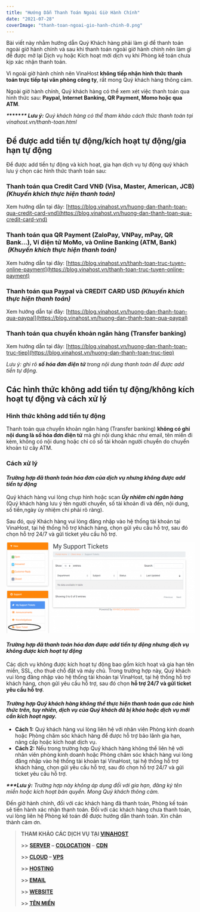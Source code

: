 ```yaml
---
title: "Hướng Dẫn Thanh Toán Ngoài Giờ Hành Chính"
date: "2021-07-28"
coverImage: "thanh-toan-ngoai-gio-hanh-chinh-0.png"
---
```


Bài viết này nhằm hướng dẫn Quý Khách hàng phải làm gì để thanh toán ngoài giờ hành chính và sau khi thanh toán ngoài giờ hành chính nên làm gì để được mở lại Dịch vụ hoặc Kích hoạt mới dịch vụ khi Phòng kế toán chưa kịp xác nhận thanh toán.

Vì ngoài giờ hành chính nên VinaHost **không tiếp nhận hình thức thanh toán trực tiếp tại văn phòng công ty**, rất mong Quý khách hàng thông cảm.

Ngoài giờ hành chính, Quý khách hàng có thể xem xét việc thanh toán qua hình thức sau: **Paypal, Internet Banking, QR Payment, Momo hoặc qua ATM**.

**_\*_****_\*\* Lưu ý:_** _Quý khách hàng có thể tham khảo cách thức thanh toán tại vinahost.vn/thanh-toan.html_

## Để được add tiền tự động/kích hoạt tự động/gia hạn tự động

Để được add tiền tự động và kích hoạt, gia hạn dịch vụ tự động quý khách lưu ý chọn các hình thức thanh toán sau:

### **Thanh toán qua** **Credit Card VNĐ (Visa, Master, American, JCB)** _(Khuyến khích thực hiện thanh toán)_

Xem hướng dẫn tại đây: [https://blog.vinahost.vn/huong-dan-thanh-toan-qua-credit-card-vnd](https://blog.vinahost.vn/huong-dan-thanh-toan-qua-credit-card-vnd)

### **Thanh toán qua** **QR Payment (ZaloPay, VNPay, mPay, QR Bank…), Ví điện tử MoMo, và Online Banking (ATM, Bank)**  _(Khuyến khích thực hiện thanh toán)_

Xem hướng dẫn tại đây: [https://blog.vinahost.vn/thanh-toan-truc-tuyen-online-payment](https://blog.vinahost.vn/thanh-toan-truc-tuyen-online-payment)

### **Thanh toán qua Paypal và CREDIT CARD USD** _(Khuyến khích thực hiện thanh toán)_

Xem hướng dẫn tại đây: [https://blog.vinahost.vn/huong-dan-thanh-toan-qua-paypal](https://blog.vinahost.vn/huong-dan-thanh-toan-qua-paypal)

### **Thanh toán qua chuyển khoản ngân hàng (Transfer banking)**

Xem hướng dẫn tại đây: [https://blog.vinahost.vn/huong-dan-thanh-toan-truc-tiep](https://blog.vinahost.vn/huong-dan-thanh-toan-truc-tiep)

_Lưu ý: ghi rõ **số hóa đơn điện tử** trong nội dung thanh toán để được add tiền tự động._

## Các hình thức không add tiền tự động/không kích hoạt tự động và cách xử lý

### **Hình thức không add tiền tự động**

Thanh toán qua chuyển khoản ngân hàng (Transfer banking) **không có ghi nội dung là số hóa đơn điện tử** mà ghi nội dung khác như email, tên miền đi kèm, không có nội dung hoặc chỉ có số tài khoản người chuyển do chuyển khoản từ cây ATM.

### **Cách xử lý**

#### **_Trường hợp đã thanh toán hóa đơn của dịch vụ nhưng không được add tiền tự động_**

Quý khách hàng vui lòng chụp hình hoặc scan **_Ủy nhiêm chi ngân hàng_** (Quý khách hàng lưu ý tên người chuyển, số tài khoản đi và đến, nội dung, số tiền,ngày ủy nhiệm chi phải rõ ràng).

Sau đó, quý Khách hàng vui lòng đăng nhập vào hệ thống tài khoản tại VinaHost, tại hệ thống hỗ trợ khách hàng, chọn gửi yêu cầu hỗ trợ, sau đó chọn hỗ trợ 24/7 và gửi ticket yêu cầu hỗ trợ.

![Hướng Dẫn Thanh Toán Vinahost](images/thanh-toan-ngoai-gio-hanh-chinh-1-1024x493.png)

#### **_Trường hợp đã thanh toán hóa đơn được add tiền tự động nhưng dịch vụ không được kích hoạt tự động_**

Các dịch vụ không được kích hoạt tự động bao gồm kích hoạt và gia hạn tên miền, SSL, cho thuê chỗ đặt và máy chủ. Trong trường hợp này, Quý khách vui lòng đăng nhập vào hệ thống tài khoản tại VinaHost, tại hệ thống hỗ trợ khách hàng, chọn gửi yêu cầu hỗ trợ, sau đó chọn **hỗ trợ 24/7 và gửi ticket yêu cầu hỗ trợ**.

#### _Trường hợp Quý khách hàng không thể thực hiện thanh toán qua các hình thức trên, tuy nhiên, dịch vụ của Quý khách đã bị khóa hoặc dịch vụ mới cần kích hoạt ngay._

- **Cách 1:** Quý khách hàng vui lòng liên hệ với nhân viên Phòng kinh doanh hoặc Phòng chăm sóc khách hàng để được hỗ trợ bảo lãnh gia hạn, nâng cấp hoặc kích hoạt dịch vụ.
- **Cách 2:** Nếu trong trường hợp Quý khách hàng không thể liên hệ với nhân viên phòng kinh doanh hoặc Phòng chăm sóc khách hàng vui lòng đăng nhập vào hệ thống tài khoản tại VinaHost, tại hệ thống hỗ trợ khách hàng, chọn gửi yêu cầu hỗ trợ, sau đó chọn hỗ trợ 24/7 và gửi ticket yêu cầu hỗ trợ.

_**\*\*\*Lưu ý:** Trường hợp này không áp dụng đối với gia hạn, đăng ký tên miền hoặc kích hoạt bản quyền. Mong Quý khách thông cảm._ 

Đến giờ hành chính, đối với các khách hàng đã thanh toán, Phòng kế toán sẽ tiến hành xác nhận thanh toán. Đối với các khách hàng chưa thanh toán, vui lòng liên hệ Phòng kế toán để được hướng dẫn thanh toán. Xin chân thành cảm ơn.

> **THAM KHẢO CÁC DỊCH VỤ TẠI [VINAHOST](https://vinahost.vn/)**
> 
> **\>>** [**SERVER**](https://vinahost.vn/thue-may-chu-rieng/) **–** [**COLOCATION**](https://vinahost.vn/colocation.html) – [**CDN**](https://vinahost.vn/dich-vu-cdn-chuyen-nghiep)
> 
> **\>> [CLOUD](https://vinahost.vn/cloud-server-gia-re/) – [VPS](https://vinahost.vn/vps-ssd-chuyen-nghiep/)**
> 
> **\>> [HOSTING](https://vinahost.vn/wordpress-hosting)**
> 
> **\>> [EMAIL](https://vinahost.vn/email-hosting)**
> 
> **\>> [WEBSITE](http://vinawebsite.vn/)**
> 
> **\>> [TÊN MIỀN](https://vinahost.vn/ten-mien-gia-re/)**